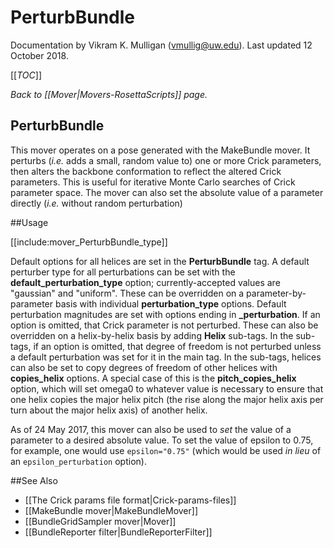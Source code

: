 # PerturbBundle
Documentation by Vikram K. Mulligan (vmullig@uw.edu).  Last updated 12 October 2018.

[[_TOC_]]

*Back to [[Mover|Movers-RosettaScripts]] page.*
## PerturbBundle

This mover operates on a pose generated with the MakeBundle mover.  It perturbs (<i>i.e.</i> adds a small, random value to) one or more Crick parameters, then alters the backbone conformation to reflect the altered Crick parameters.  This is useful for iterative Monte Carlo searches of Crick parameter space.  The mover can also set the absolute value of a parameter directly (_i.e._ without random perturbation)

##Usage

[[include:mover_PerturbBundle_type]]

Default options for all helices are set in the **PerturbBundle** tag.  A default perturber type for all perturbations can be set with the **default_perturbation_type** option; currently-accepted values are "gaussian" and "uniform".  These can be overridden on a parameter-by-parameter basis with individual **perturbation_type** options.  Default perturbation magnitudes are set with options ending in **\_perturbation**.  If an option is omitted, that Crick parameter is not perturbed.  These can also be overridden on a helix-by-helix basis by adding **Helix** sub-tags.  In the sub-tags, if an option is omitted, that degree of freedom is not perturbed unless a default perturbation was set for it in the main tag.  In the sub-tags, helices can also be set to copy degrees of freedom of other helices with **copies_helix** options.  A special case of this is the **pitch_copies_helix** option, which will set omega0 to whatever value is necessary to ensure that one helix copies the major helix pitch (the rise along the major helix axis per turn about the major helix axis) of another helix.

As of 24 May 2017, this mover can also be used to _set_ the value of a parameter to a desired absolute value.  To set the value of epsilon to 0.75, for example, one would use `epsilon="0.75"` (which would be used _in lieu_ of an `epsilon_perturbation` option).

##See Also

* [[The Crick params file format|Crick-params-files]]
* [[MakeBundle mover|MakeBundleMover]]
* [[BundleGridSampler mover|Mover]]
* [[BundleReporter filter|BundleReporterFilter]]